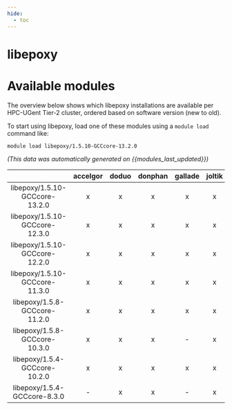```yaml
---
hide:
  - toc
---
```


libepoxy
========

# Available modules


The overview below shows which libepoxy installations are available per HPC-UGent Tier-2 cluster, ordered based on software version (new to old).

To start using libepoxy, load one of these modules using a `module load` command like:

```shell
module load libepoxy/1.5.10-GCCcore-13.2.0
```

*(This data was automatically generated on {{modules_last_updated}})*  

| |accelgor|doduo|donphan|gallade|joltik|shinx|skitty|
| :---: | :---: | :---: | :---: | :---: | :---: | :---: | :---: |
|libepoxy/1.5.10-GCCcore-13.2.0|x|x|x|x|x|x|x|
|libepoxy/1.5.10-GCCcore-12.3.0|x|x|x|x|x|x|x|
|libepoxy/1.5.10-GCCcore-12.2.0|x|x|x|x|x|-|-|
|libepoxy/1.5.10-GCCcore-11.3.0|x|x|x|x|x|-|-|
|libepoxy/1.5.8-GCCcore-11.2.0|x|x|x|x|x|-|-|
|libepoxy/1.5.8-GCCcore-10.3.0|x|x|x|-|x|-|-|
|libepoxy/1.5.4-GCCcore-10.2.0|x|x|x|x|x|-|-|
|libepoxy/1.5.4-GCCcore-8.3.0|-|x|x|-|x|-|-|

